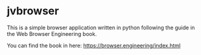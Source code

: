 # jvbrowser
This is a simple browser application written in python following the guide in the Web Browser Engineering book.

You can find the book in here: https://browser.engineering/index.html
